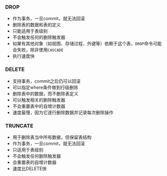 
### DROP

- 作为事务，一旦commit，就无法回滚
- 删除表的数据和表的定义
- 只能适用于表级别
- 不会触发任何的删除触发器
- 如果有其他对象（如视图、存储过程、外键等）依赖于这个表，`DROP`命令可能会失败，除非使用`CASCADE`
- 执行速度快

### DELETE
 
 - 支持事务，commit之后仍可以回滚
 - 可以指定where条件做到行级删除
 - 删除表中的数据，而不删除表定义
 - 可以触发相关的删除触发器
 - 不会重置表中的自增计数器
 - 速度最慢，因为它逐行删除数据并记录每次删除操作


### TRUNCATE

- 用于删除表当中所有数据，但保留表结构
- 作为事务，一旦commit，就无法回滚
- 只适用于表级别
- 不会触发任何删除触发器
- 会重置表的自增计数器
- 速度比DELETE快
